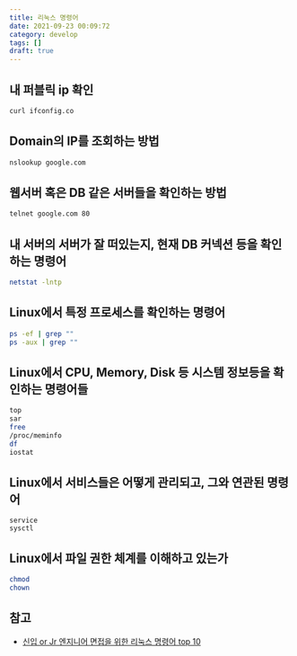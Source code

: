 ```yaml
---
title: 리눅스 명령어
date: 2021-09-23 00:09:72
category: develop
tags: []
draft: true
---
```


## 내 퍼블릭 ip 확인

```sh
curl ifconfig.co
```

## Domain의 IP를 조회하는 방법

```sh
nslookup google.com
```

## 웹서버 혹은 DB 같은 서버들을 확인하는 방법

```sh
telnet google.com 80
```

## 내 서버의 서버가 잘 떠있는지, 현재 DB 커넥션 등을 확인하는 명령어

```sh
netstat -lntp
```

## Linux에서 특정 프로세스를 확인하는 명령어

```sh
ps -ef | grep ""
ps -aux | grep ""
```

## Linux에서 CPU, Memory, Disk 등 시스템 정보등을 확인하는 명령어들

```sh
top
sar
free
/proc/meminfo
df
iostat
```

## Linux에서 서비스들은 어떻게 관리되고, 그와 연관된 명령어

```zh
service
sysctl
```

## Linux에서 파일 권한 체계를 이해하고 있는가

```sh
chmod
chown
```

## 참고

- [신입 or Jr 엔지니어 면접을 위한 리눅스 명령어 top 10](https://www.youtube.com/watch?v=u9RukvKZJZM)
